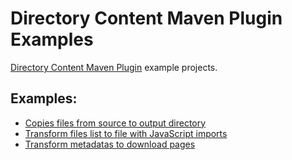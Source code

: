 # Directory Content Maven Plugin Examples
[Directory Content Maven Plugin](http://www.gabrys.biz/projects/directory-content-maven-plugin/) example projects.

## Examples:
* [Copies files from source to output directory](copyFiles)
* [Transform files list to file with JavaScript imports](transformListAndJavaScript)
* [Transform metadatas to download pages](transformMetadatasAndDownload)
